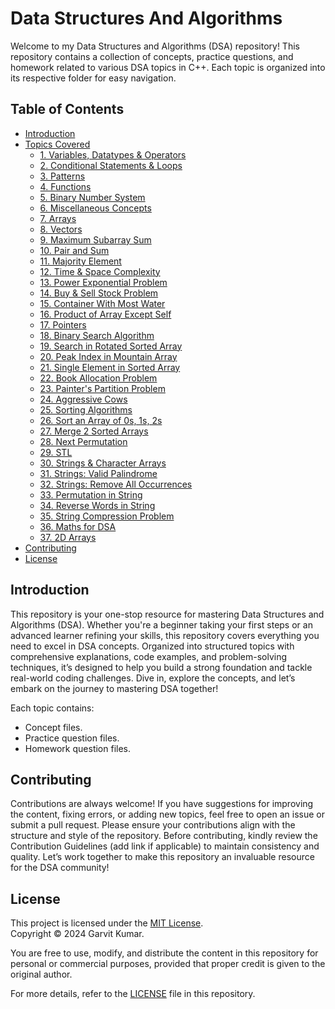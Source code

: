 # Data Structures And Algorithms

Welcome to my Data Structures and Algorithms (DSA) repository! This repository contains a collection of concepts, practice questions, and homework related to various DSA topics in C++. Each topic is organized into its respective folder for easy navigation.

## Table of Contents

- [Introduction](#introduction)
- [Topics Covered](#topics-covered)
  - [1. Variables, Datatypes & Operators](https://github.com/GarvitKumar854/Mastering-the-DSA/blob/main/README1.md#1-variables-datatypes-operators)
  - [2. Conditional Statements & Loops](#2-conditional-statements-loops)
  - [3. Patterns](#3-patterns)
  - [4. Functions](#4-functions)
  - [5. Binary Number System](#5-binary-number-system)
  - [6. Miscellaneous Concepts](#6-miscellaneous-concepts)
  - [7. Arrays](#7-arrays)
  - [8. Vectors](#8-vectors)
  - [9. Maximum Subarray Sum](#9-maximum-subarray-sum)
  - [10. Pair and Sum](#10-pair-and-sum)
  - [11. Majority Element](#11-majority-element)
  - [12. Time & Space Complexity](#12-time-space-complexity)
  - [13. Power Exponential Problem](#13-power-exponential-problem)
  - [14. Buy & Sell Stock Problem](#14-buy-sell-stock-problem)
  - [15. Container With Most Water](#15-container-with-most-water)
  - [16. Product of Array Except Self](#16-product-of-array-except-self)
  - [17. Pointers](#17-pointers)
  - [18. Binary Search Algorithm](#18-binary-search-algorithm)
  - [19. Search in Rotated Sorted Array](#19-search-in-rotated-sorted-array)
  - [20. Peak Index in Mountain Array](#20-peak-index-in-mountain-array)
  - [21. Single Element in Sorted Array](#21-single-element-in-sorted-array)
  - [22. Book Allocation Problem](#22-book-allocation)
  - [23. Painter's Partition Problem](#23-painters-partition-problem)
  - [24. Aggressive Cows](#24-aggressive-cows)
  - [25. Sorting Algorithms](#25-sorting-algorithms)
  - [26. Sort an Array of 0s, 1s, 2s](#26-sort-an-array-of-0s-1s-2s)
  - [27. Merge 2 Sorted Arrays](#27-merge-2-sorted-arrays)
  - [28. Next Permutation](#28-next-permutation)
  - [29. STL](#29-stl)
  - [30. Strings & Character Arrays](#30-strings-character-arrays)
  - [31. Strings: Valid Palindrome](#31-strings-valid-palindrome)
  - [32. Strings: Remove All Occurrences](#32-strings-remove-all-occurrences)
  - [33. Permutation in String](#33-permutation-in-string)
  - [34. Reverse Words in String](#34-reverse-words-in-string)
  - [35. String Compression Problem](#35-string-compression-problem)
  - [36. Maths for DSA](#36-maths-for-dsa)
  - [37. 2D Arrays](#37-2d-arrays)
- [Contributing](#contributing)
- [License](#license)

## Introduction

This repository is your one-stop resource for mastering Data Structures and Algorithms (DSA). Whether you're a beginner taking your first steps or an advanced learner refining your skills, this repository covers everything you need to excel in DSA concepts. Organized into structured topics with comprehensive explanations, code examples, and problem-solving techniques, it’s designed to help you build a strong foundation and tackle real-world coding challenges. Dive in, explore the concepts, and let’s embark on the journey to mastering DSA together!

Each topic contains:
- Concept files.
- Practice question files.
- Homework question files.

## Contributing

Contributions are always welcome! If you have suggestions for improving the content, fixing errors, or adding new topics, feel free to open an issue or submit a pull request. Please ensure your contributions align with the structure and style of the repository.
Before contributing, kindly review the Contribution Guidelines (add link if applicable) to maintain consistency and quality. Let’s work together to make this repository an invaluable resource for the DSA community!

## License

This project is licensed under the [MIT License](LICENSE).  
Copyright © 2024 Garvit Kumar.

You are free to use, modify, and distribute the content in this repository for personal or commercial purposes, provided that proper credit is given to the original author.  

For more details, refer to the [LICENSE](LICENSE) file in this repository.


